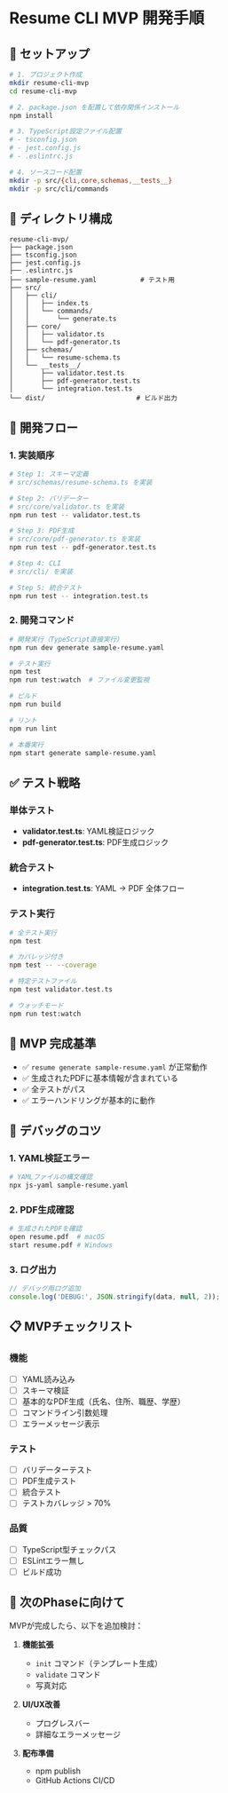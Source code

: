 # Resume CLI MVP 開発手順

## 🚀 セットアップ

```bash
# 1. プロジェクト作成
mkdir resume-cli-mvp
cd resume-cli-mvp

# 2. package.json を配置して依存関係インストール
npm install

# 3. TypeScript設定ファイル配置
# - tsconfig.json
# - jest.config.js
# - .eslintrc.js

# 4. ソースコード配置
mkdir -p src/{cli,core,schemas,__tests__}
mkdir -p src/cli/commands
```

## 📁 ディレクトリ構成

```
resume-cli-mvp/
├── package.json
├── tsconfig.json
├── jest.config.js
├── .eslintrc.js
├── sample-resume.yaml           # テスト用
├── src/
│   ├── cli/
│   │   ├── index.ts
│   │   └── commands/
│   │       └── generate.ts
│   ├── core/
│   │   ├── validator.ts
│   │   └── pdf-generator.ts
│   ├── schemas/
│   │   └── resume-schema.ts
│   └── __tests__/
│       ├── validator.test.ts
│       ├── pdf-generator.test.ts
│       └── integration.test.ts
└── dist/                       # ビルド出力
```

## 🔨 開発フロー

### 1. 実装順序
```bash
# Step 1: スキーマ定義
# src/schemas/resume-schema.ts を実装

# Step 2: バリデーター
# src/core/validator.ts を実装
npm run test -- validator.test.ts

# Step 3: PDF生成
# src/core/pdf-generator.ts を実装
npm run test -- pdf-generator.test.ts

# Step 4: CLI
# src/cli/ を実装

# Step 5: 統合テスト
npm run test -- integration.test.ts
```

### 2. 開発コマンド
```bash
# 開発実行（TypeScript直接実行）
npm run dev generate sample-resume.yaml

# テスト実行
npm test
npm run test:watch  # ファイル変更監視

# ビルド
npm run build

# リント
npm run lint

# 本番実行
npm start generate sample-resume.yaml
```

## ✅ テスト戦略

### 単体テスト
- **validator.test.ts**: YAML検証ロジック
- **pdf-generator.test.ts**: PDF生成ロジック

### 統合テスト
- **integration.test.ts**: YAML → PDF 全体フロー

### テスト実行
```bash
# 全テスト実行
npm test

# カバレッジ付き
npm test -- --coverage

# 特定テストファイル
npm test validator.test.ts

# ウォッチモード
npm run test:watch
```

## 🎯 MVP 完成基準

- ✅ `resume generate sample-resume.yaml` が正常動作
- ✅ 生成されたPDFに基本情報が含まれている
- ✅ 全テストがパス
- ✅ エラーハンドリングが基本的に動作

## 🐛 デバッグのコツ

### 1. YAML検証エラー
```bash
# YAMLファイルの構文確認
npx js-yaml sample-resume.yaml
```

### 2. PDF生成確認
```bash
# 生成されたPDFを確認
open resume.pdf  # macOS
start resume.pdf # Windows
```

### 3. ログ出力
```typescript
// デバッグ用ログ追加
console.log('DEBUG:', JSON.stringify(data, null, 2));
```

## 📋 MVPチェックリスト

### 機能
- [ ] YAML読み込み
- [ ] スキーマ検証
- [ ] 基本的なPDF生成（氏名、住所、職歴、学歴）
- [ ] コマンドライン引数処理
- [ ] エラーメッセージ表示

### テスト
- [ ] バリデーターテスト
- [ ] PDF生成テスト
- [ ] 統合テスト
- [ ] テストカバレッジ > 70%

### 品質
- [ ] TypeScript型チェックパス
- [ ] ESLintエラー無し
- [ ] ビルド成功

## 🚀 次のPhaseに向けて

MVPが完成したら、以下を追加検討：

1. **機能拡張**
   - `init` コマンド（テンプレート生成）
   - `validate` コマンド
   - 写真対応

2. **UI/UX改善**
   - プログレスバー
   - 詳細なエラーメッセージ

3. **配布準備**
   - npm publish
   - GitHub Actions CI/CD
